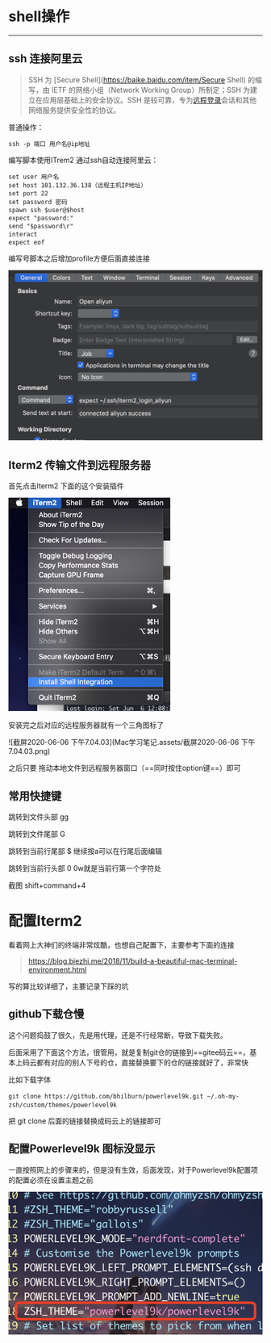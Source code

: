 # shell操作 

***

## ssh 连接阿里云

> SSH 为 [Secure Shell](https://baike.baidu.com/item/Secure Shell) 的缩写，由 IETF 的网络小组（Network Working Group）所制定；SSH 为建立在应用层基础上的安全协议。SSH 是较可靠，专为[远程登录](https://baike.baidu.com/item/远程登录/1071998)会话和其他网络服务提供安全性的协议。

普通操作：

```shell
ssh -p 端口 用户名@ip地址
```

编写脚本使用ITrem2 通过ssh自动连接阿里云：

```shell
set user 用户名
set host 101.132.36.138（远程主机IP地址）
set port 22
set password 密码
spawn ssh $user@$host
expect "password:"
send "$password\r"
interact
expect eof
```

编写号脚本之后增加profile方便后面直接连接

<img src="Mac学习笔记.assets/image-20200523175723704.png" alt="image-20200523175723704" style="zoom:50%;" />

##  Iterm2 传输文件到远程服务器

首先点击Iterm2 下面的这个安装插件

<img src="Mac学习笔记.assets/截屏2020-06-06 下午6.59.50.png" alt="截屏2020-06-06 下午6.59.50" style="zoom: 50%;" />

安装完之后对应的远程服务器就有一个三角图标了

![截屏2020-06-06 下午7.04.03](Mac学习笔记.assets/截屏2020-06-06 下午7.04.03.png)

之后只要 拖动本地文件到远程服务器窗口（==同时按住option键==）即可



## 常用快捷键

跳转到文件头部 gg

跳转到文件尾部 G

跳转到当前行尾部  $  继续按a可以在行尾后面编辑

跳转到当前行头部 0  0w就是当前行第一个字符处

截图 shift+command+4





# 配置Iterm2

看着网上大神们的终端非常炫酷，也想自己配置下，主要参考下面的连接

> https://blog.biezhi.me/2018/11/build-a-beautiful-mac-terminal-environment.html

写的算比较详细了，主要记录下踩的坑

## github下载仓慢

这个问题捣鼓了很久，先是用代理，还是不行经常断，导致下载失败。

后面采用了下面这个方法，很管用，就是复制git仓的链接到==gitee码云==，基本上码云都有对应的别人下号的仓，直接替换要下的仓的链接就好了，非常快

比如下载字体

`git clone https://github.com/bhilburn/powerlevel9k.git ~/.oh-my-zsh/custom/themes/powerlevel9k`

把 git clone 后面的链接替换成码云上的链接即可



## 配置Powerlevel9k 图标没显示

一直按照网上的步骤来的，但是没有生效，后面发现，对于Powerlevel9k配置项的配置必须在设置主题之前

![image-20200531104517182](Mac学习笔记.assets/image-20200531104517182.png)

